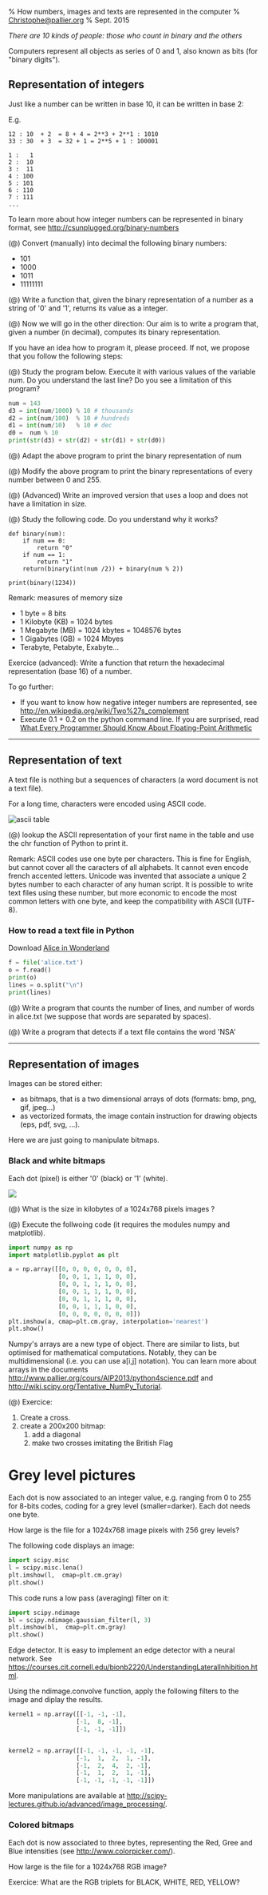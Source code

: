 % How numbers, images and texts are represented in the computer
% Christophe@pallier.org
% Sept. 2015


*There are 10 kinds of people: those who count in binary and the others*


Computers represent all objects as series of 0 and 1, also known as bits (for "binary digits"). 

Representation of integers
--------------------------

Just like a number can be written in base 10, it can be written in base 2:

E.g. 
	  
	12 : 10  + 2  = 8 + 4 = 2**3 + 2**1 : 1010
    33 : 30  + 3  = 32 + 1 = 2**5 + 1 : 100001

	1 :   1
	2 :  10
	3 :  11
	4 : 100
	5 : 101
	6 : 110
	7 : 111
	...


To learn more about how integer numbers can be represented in binary format, see <http://csunplugged.org/binary-numbers>

(@) Convert (manually) into decimal the following binary numbers:
- 101
- 1000
- 1011
- 11111111


(@) Write a function that, given the binary representation of a number as a string of '0' and '1', returns its value as a integer. 



(@) Now we will go in the other direction: Our aim is to write a program that, given a number (in decimal), computes its binary representation.

If you have an idea how to program it, please proceed. If not, we propose that you follow the following steps: 

(@) Study the program below.  Execute it with various values of the variable *num*. Do you understand the last line? Do you see a limitation of this program? 

```python
num = 143 
d3 = int(num/1000) % 10 # thousands
d2 = int(num/100)  % 10 # hundreds
d1 = int(num/10)   % 10 # dec
d0 =  num % 10 
print(str(d3) + str(d2) + str(d1) + str(d0))
```

(@) Adapt the above program to print the binary representation of num


(@) Modify the above program to print the binary representations of every number between 0 and 255.


(@) (Advanced) Write an improved version that uses a loop and does not have a limitation in size.


(@) Study the following code. Do you understand why it works?

```
def binary(num):
	if num == 0:
		return "0"
	if num == 1:
		return "1"
	return(binary(int(num /2)) + binary(num % 2))
	
print(binary(1234))
```


Remark: measures of memory size

* 1 byte = 8 bits
* 1 Kilobyte (KB) = 1024 bytes
* 1 Megabyte (MB) = 1024 kbytes = 1048576 bytes
* 1 Gigabytes (GB) = 1024 Mbyes 
* Terabyte, Petabyte, Exabyte...


Exercice (advanced): Write a function that return the hexadecimal representation (base 16) of a number.






To go further: 

* If you want to know how negative integer numbers are represented, see <http://en.wikipedia.org/wiki/Two%27s_complement>
* Execute 0.1 + 0.2 on the python command line. If you are surprised, read  [What Every Programmer Should Know About Floating-Point Arithmetic](http://floating-point-gui.de/)




- - -

Representation of text
----------------------

A text file is nothing but a sequences of characters (a word document is not a text file).

For a long time, characters were encoded using ASCII code. 

![ascii table](images/asciitable.jpg)

(@) lookup the ASCII representation of  your first name in the table and use the chr function of Python to print it.


Remark: ASCII codes use one byte per characters. This is fine for English, but cannot cover all the caracters of all alphabets. It cannot even encode french accented letters. Unicode was invented that associate a unique 2 bytes number to each character of any human script. It is possible to write text files using these number, but more economic to encode the most common letters with one byte, and keep the compatibility with ASCII (UTF-8).

### How to read a text file in Python

Download [Alice in Wonderland](http://www.pallier.org/cours/AIP2013/alice.txt)

```python
f = file('alice.txt')
o = f.read()
print(o)
lines = o.split("\n")
print(lines)
```

(@) Write a program that counts the number of lines, and number of words in alice.txt (we suppose that words are separated by spaces).


(@) Write a program that detects if a text file contains the word 'NSA'


- - -

Representation of images
------------------------

Images can be stored either:

* as bitmaps, that is a two dimensional arrays of dots (formats: bmp, png, gif, jpeg...)
* as vectorized formats, the image contain instruction for drawing objects (eps, pdf, svg, ...).

Here we are just going to manipulate bitmaps.

### Black and white bitmaps 

Each dot (pixel) is either '0' (black) or '1' (white).

![](images/bitmap.jpg)

(@) What is the size in kilobytes of a 1024x768 pixels images ?


(@) Execute the follwoing code (it requires the modules numpy and matplotlib).

```python
import numpy as np
import matplotlib.pyplot as plt

a = np.array([[0, 0, 0, 0, 0, 0, 0],
              [0, 0, 1, 1, 1, 0, 0],
			  [0, 0, 1, 1, 1, 0, 0],
			  [0, 0, 1, 1, 1, 0, 0],
			  [0, 0, 1, 1, 1, 0, 0],
			  [0, 0, 1, 1, 1, 0, 0],
			  [0, 0, 0, 0, 0, 0, 0]])
plt.imshow(a, cmap=plt.cm.gray, interpolation='nearest')
plt.show()
```

Numpy's arrays are a new type of object. There are similar to lists, but optimised for mathematical computations. Notably, they can be multidimensional (i.e. you can use a[i,j] notation). You can learn more about arrays in the documents <http://www.pallier.org/cours/AIP2013/python4science.pdf> and <http://wiki.scipy.org/Tentative_NumPy_Tutorial>.


(@) Exercice: 

1. Create a cross.
2. create a 200x200 bitmap:
    1. add a diagonal 
    2. make two crosses imitating the British Flag



# Grey level pictures

Each dot is now associated to an integer value, e.g. ranging from 0 to 255 for 8-bits codes, coding for a grey level (smaller=darker). Each dot needs one byte.

How large is the file for a 1024x768 image pixels with 256 grey levels?


The following code displays an image:

```python
import scipy.misc 
l = scipy.misc.lena()
plt.imshow(l,  cmap=plt.cm.gray)
plt.show()
```

This code runs a low pass (averaging) filter on it:

```python
import scipy.ndimage
bl = scipy.ndimage.gaussian_filter(l, 3)
plt.imshow(bl,  cmap=plt.cm.gray)
plt.show()
```

Edge detector. It is easy to implement an edge detector with a neural network. See <https://courses.cit.cornell.edu/bionb2220/UnderstandingLateralInhibition.html>. 

Using the ndimage.convolve function, apply the following filters to the image and diplay the results.

```python
kernel1 = np.array([[-1, -1, -1],
                   [-1,  8, -1],
                   [-1, -1, -1]])


kernel2 = np.array([[-1, -1, -1, -1, -1],
                   [-1,  1,  2,  1, -1],
                   [-1,  2,  4,  2, -1],
                   [-1,  1,  2,  1, -1],
                   [-1, -1, -1, -1, -1]])
```

More manipulations are available at <http://scipy-lectures.github.io/advanced/image_processing/>. 



### Colored bitmaps

Each dot is now associated to three bytes, representing the Red, Gree and Blue intensities (see <http://www.colorpicker.com/>).

How large is the file for a 1024x768 RGB image?

Exercice: What are the RGB triplets for BLACK, WHITE, RED, YELLOW?



